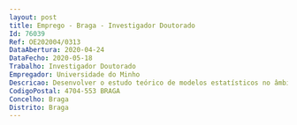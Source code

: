 ```yaml
--- 
layout: post
title: Emprego - Braga - Investigador Doutorado
Id: 76039
Ref: OE202004/0313
DataAbertura: 2020-04-24
DataFecho: 2020-05-18
Trabalho: Investigador Doutorado
Empregador: Universidade do Minho
Descricao: Desenvolver o estudo teórico de modelos estatísticos no âmbito do projeto, bem como a sua implementação em software estatístico e em estudos de simulação  trabalhar nas tarefas indicadas no projeto, em coordenação com os bolseiros e restantes investigadores  participar na organização de workshops e encontros científicos associados ao projeto.
CodigoPostal: 4704-553 BRAGA
Concelho: Braga
Distrito: Braga
--- 
```

